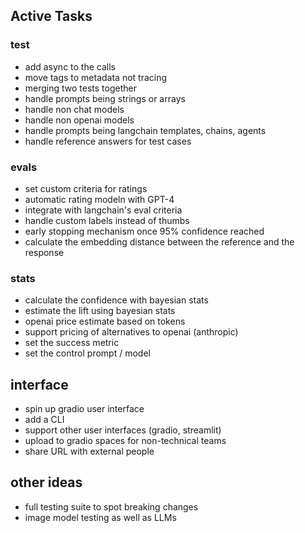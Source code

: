 ## Active Tasks

### test
- add async to the calls
- move tags to metadata not tracing
- merging two tests together
- handle prompts being strings or arrays
- handle non chat models
- handle non openai models
- handle prompts being langchain templates, chains, agents
- handle reference answers for test cases

### evals
- set custom criteria for ratings
- automatic rating modeln with GPT-4
- integrate with langchain's eval criteria
- handle custom labels instead of thumbs
- early stopping mechanism once 95% confidence reached
- calculate the embedding distance between the reference and the response

### stats
- calculate the confidence with bayesian stats
- estimate the lift using bayesian stats
- openai price estimate based on tokens
- support pricing of alternatives to openai (anthropic)
- set the success metric
- set the control prompt / model

## interface
- spin up gradio user interface
- add a CLI
- support other user interfaces (gradio, streamlit)
- upload to gradio spaces for non-technical teams
- share URL with external people

## other ideas
- full testing suite to spot breaking changes
- image model testing as well as LLMs
